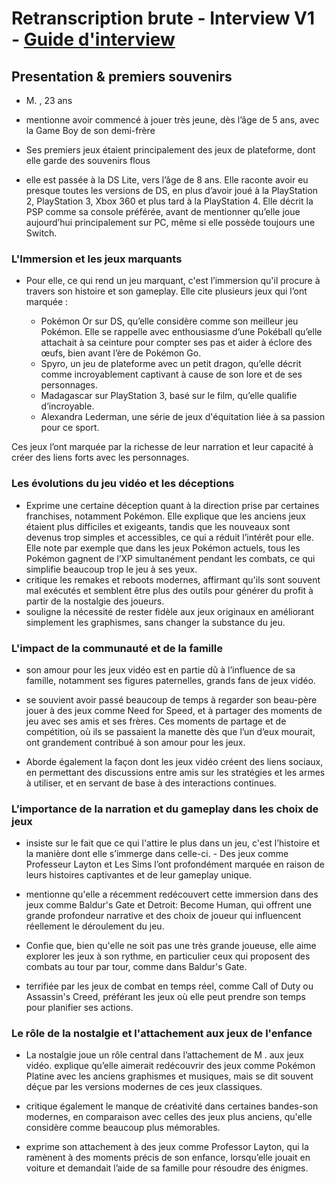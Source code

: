 # Retranscription brute - Interview V1 - [Guide d'interview](/method/2024-09-10/Guide-interview-gamer-v2.md)

## Presentation & premiers souvenirs

- M. , 23 ans

- mentionne avoir commencé à jouer très jeune, dès l’âge de 5 ans, avec la Game Boy de son demi-frère
- Ses premiers jeux étaient principalement des jeux de plateforme, dont elle garde des souvenirs flous
- elle est passée à la DS Lite, vers l’âge de 8 ans. Elle raconte avoir eu presque toutes les versions de DS, en plus d’avoir joué à la PlayStation 2, PlayStation 3, Xbox 360 et plus tard à la PlayStation 4. Elle décrit la PSP comme sa console préférée, avant de mentionner qu’elle joue aujourd’hui principalement sur PC, même si elle possède toujours une Switch.

### L'Immersion et les jeux marquants

- Pour elle, ce qui rend un jeu marquant, c'est l’immersion qu'il procure à travers son histoire et son gameplay. Elle cite plusieurs jeux qui l’ont marquée :

  - Pokémon Or sur DS, qu’elle considère comme son meilleur jeu Pokémon. Elle se rappelle avec enthousiasme d’une Pokéball qu’elle attachait à sa ceinture pour compter ses pas et aider à éclore des œufs, bien avant l’ère de Pokémon Go.
  - Spyro, un jeu de plateforme avec un petit dragon, qu’elle décrit comme incroyablement captivant à cause de son lore et de ses personnages.
  - Madagascar sur PlayStation 3, basé sur le film, qu’elle qualifie d’incroyable.
  - Alexandra Lederman, une série de jeux d'équitation liée à sa passion pour ce sport.

Ces jeux l’ont marquée par la richesse de leur narration et leur capacité à créer des liens forts avec les personnages.

### Les évolutions du jeu vidéo et les déceptions

- Exprime une certaine déception quant à la direction prise par certaines franchises, notamment Pokémon. Elle explique que les anciens jeux étaient plus difficiles et exigeants, tandis que les nouveaux sont devenus trop simples et accessibles, ce qui a réduit l’intérêt pour elle. Elle note par exemple que dans les jeux Pokémon actuels, tous les Pokémon gagnent de l’XP simultanément pendant les combats, ce qui simplifie beaucoup trop le jeu à ses yeux.
- critique les remakes et reboots modernes, affirmant qu'ils sont souvent mal exécutés et semblent être plus des outils pour générer du profit à partir de la nostalgie des joueurs.
- souligne la nécessité de rester fidèle aux jeux originaux en améliorant simplement les graphismes, sans changer la substance du jeu.

### L'impact de la communauté et de la famille

- son amour pour les jeux vidéo est en partie dû à l’influence de sa famille, notamment ses figures paternelles, grands fans de jeux vidéo.
- se souvient avoir passé beaucoup de temps à regarder son beau-père jouer à des jeux comme Need for Speed, et à partager des moments de jeu avec ses amis et ses frères. Ces moments de partage et de compétition, où ils se passaient la manette dès que l’un d’eux mourait, ont grandement contribué à son amour pour les jeux.

- Aborde également la façon dont les jeux vidéo créent des liens sociaux, en permettant des discussions entre amis sur les stratégies et les armes à utiliser, et en servant de base à des interactions continues.

### L’importance de la narration et du gameplay dans les choix de jeux

- insiste sur le fait que ce qui l'attire le plus dans un jeu, c'est l’histoire et la manière dont elle s’immerge dans celle-ci. - Des jeux comme Professeur Layton et Les Sims l’ont profondément marquée en raison de leurs histoires captivantes et de leur gameplay unique.
- mentionne qu'elle a récemment redécouvert cette immersion dans des jeux comme Baldur's Gate et Detroit: Become Human, qui offrent une grande profondeur narrative et des choix de joueur qui influencent réellement le déroulement du jeu.

- Confie que, bien qu'elle ne soit pas une très grande joueuse, elle aime explorer les jeux à son rythme, en particulier ceux qui proposent des combats au tour par tour, comme dans Baldur's Gate.
- terrifiée par les jeux de combat en temps réel, comme Call of Duty ou Assassin's Creed, préférant les jeux où elle peut prendre son temps pour planifier ses actions.

### Le rôle de la nostalgie et l'attachement aux jeux de l'enfance

- La nostalgie joue un rôle central dans l’attachement de M . aux jeux vidéo. explique qu’elle aimerait redécouvrir des jeux comme Pokémon Platine avec les anciens graphismes et musiques, mais se dit souvent déçue par les versions modernes de ces jeux classiques.
- critique également le manque de créativité dans certaines bandes-son modernes, en comparaison avec celles des jeux plus anciens, qu'elle considère comme beaucoup plus mémorables.

- exprime son attachement à des jeux comme Professor Layton, qui la ramènent à des moments précis de son enfance, lorsqu’elle jouait en voiture et demandait l’aide de sa famille pour résoudre des énigmes.
